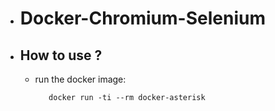 * # Docker-Chromium-Selenium

* ## **How to use ?**

   * run the docker image:

            docker run -ti --rm docker-asterisk
            
